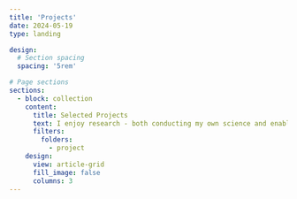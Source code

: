 ```yaml
---
title: 'Projects'
date: 2024-05-19
type: landing

design:
  # Section spacing
  spacing: '5rem'

# Page sections
sections:
  - block: collection
    content:
      title: Selected Projects
      text: I enjoy research - both conducting my own science and enabling the research of others. You can find a selection of projects and things that I have worked on over the years on my Google Scholar and GitHub. More details will be available on this page soon. 
      filters:
        folders:
          - project
    design:
      view: article-grid
      fill_image: false
      columns: 3
---
```

